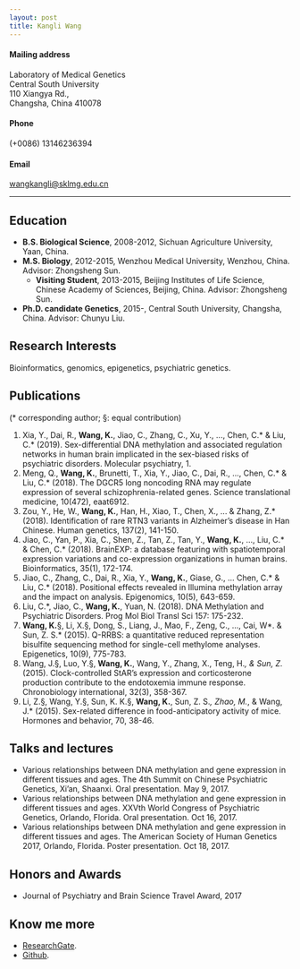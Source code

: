 ```yaml
---
layout: post
title: Kangli Wang
---
```


#### Mailing address  
Laboratory of Medical Genetics  
Central South University  
110 Xiangya Rd.,  
Changsha, China 410078  

#### Phone  
(+0086) 13146236394  

#### Email  
wangkangli@sklmg.edu.cn  

****

## Education 
+ **B.S. Biological Science**, 2008-2012, Sichuan Agriculture University, Yaan, China.  
+ **M.S. Biology**, 2012-2015, Wenzhou Medical University, Wenzhou, China. Advisor: Zhongsheng Sun.  
  + **Visiting Student**, 2013-2015, Beijing Institutes of Life Science, Chinese Academy of Sciences, Beijing, China. Advisor: Zhongsheng Sun.  
+ **Ph.D. candidate Genetics**, 2015-, Central South University, Changsha, China. Advisor: Chunyu Liu.  

## Research Interests  
Bioinformatics, genomics, epigenetics, psychiatric genetics.  

## Publications  
(* corresponding author; §: equal contribution)  
1. Xia, Y., Dai, R., **Wang, K.**, Jiao, C., Zhang, C., Xu, Y., ..., Chen, C.* & Liu, C.* (2019). Sex-differential DNA methylation and associated regulation networks in human brain implicated in the sex-biased risks of psychiatric disorders. Molecular psychiatry, 1.  
2. Meng, Q., **Wang, K.**, Brunetti, T., Xia, Y., Jiao, C., Dai, R., ..., Chen, C.* & Liu, C.* (2018). The DGCR5 long noncoding RNA may regulate expression of several schizophrenia-related genes. Science translational medicine, 10(472), eaat6912.  
3. Zou, Y., He, W., **Wang, K.**, Han, H., Xiao, T., Chen, X., ... & Zhang, Z.* (2018). Identification of rare RTN3 variants in Alzheimer’s disease in Han Chinese. Human genetics, 137(2), 141-150.  
4. Jiao, C., Yan, P., Xia, C., Shen, Z., Tan, Z., Tan, Y., **Wang, K.**, ..., Liu, C.* & Chen, C.* (2018). BrainEXP: a database featuring with spatiotemporal expression variations and co-expression organizations in human brains. Bioinformatics, 35(1), 172-174.  
5. Jiao, C., Zhang, C., Dai, R., Xia, Y., **Wang, K.**, Giase, G., ... Chen, C.* & Liu, C.* (2018). Positional effects revealed in Illumina methylation array and the impact on analysis. Epigenomics, 10(5), 643-659.  
6. Liu, C.*, Jiao, C., **Wang, K.**, Yuan, N. (2018). DNA Methylation and Psychiatric Disorders. Prog Mol Biol Transl Sci 157: 175-232.  
7. **Wang, K.**§, Li, X.§, Dong, S., Liang, J., Mao, F., Zeng, C., ..., Cai, W*. & Sun, Z. S.* (2015). Q-RRBS: a quantitative reduced representation bisulfite sequencing method for single-cell methylome analyses. Epigenetics, 10(9), 775-783.
8. Wang, J.§, Luo, Y.§, **Wang, K.**, Wang, Y., Zhang, X., Teng, H.*, & Sun, Z.* (2015). Clock-controlled StAR’s expression and corticosterone production contribute to the endotoxemia immune response. Chronobiology international, 32(3), 358-367.
9. Li, Z.§, Wang, Y.§, Sun, K. K.§, **Wang, K.**, Sun, Z. S.*, Zhao, M.*, & Wang, J.* (2015). Sex-related difference in food-anticipatory activity of mice. Hormones and behavior, 70, 38-46.  

## Talks and lectures  
+ Various relationships between DNA methylation and gene expression in different tissues and ages. The 4th Summit on Chinese Psychiatric Genetics, Xi’an, Shaanxi. Oral presentation. May 9, 2017.
+ Various relationships between DNA methylation and gene expression in different tissues and ages. XXVth World Congress of Psychiatric Genetics, Orlando, Florida. Oral presentation. Oct 16, 2017.
+ Various relationships between DNA methylation and gene expression in different tissues and ages. The American Society of Human Genetics 2017, Orlando, Florida. Poster presentation. Oct 18, 2017.

## Honors and Awards
+ Journal of Psychiatry and Brain Science Travel Award, 2017

## Know me more  
+ [ResearchGate](https://www.researchgate.net/profile/Kangli_Wang/).
+ [Github](https://github.com/wkl1990).